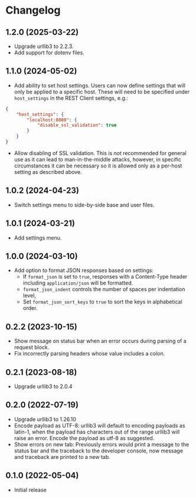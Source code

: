 # Changelog

## 1.2.0 (2025-03-22)

- Upgrade urllib3 to 2.2.3.
- Add support for dotenv files.

## 1.1.0 (2024-05-02)

- Add ability to set host settings. Users can now define settings that will only be
applied to a specific host. These will need to be specified under `host_settings` in the
REST Client settings, e.g.:

```json
{
    "host_settings": {
        "localhost:8080": {
            "disable_ssl_validation": true
        }
    }
}
```

- Allow disabling of SSL validation. This is *not* recommended for general use as it
can lead to man-in-the-middle attacks, however, in specific circumstances it can be
necessary so it is allowed only as a per-host setting as described above.

## 1.0.2 (2024-04-23)

- Switch settings menu to side-by-side base and user files.

## 1.0.1 (2024-03-21)

- Add settings menu.

## 1.0.0 (2024-03-10)

- Add option to format JSON responses based on settings:
  + If `format_json` is set to `true`, responses with a Content-Type header including
  `application/json` will be formatted.
  + `format_json_indent` controls the number of spaces per indentation level,
  + Set `format_json_sort_keys` to `true` to sort the keys in alphabetical order.

## 0.2.2 (2023-10-15)

- Show message on status bar when an error occurs during parsing of a request block.
- Fix incorrectly parsing headers whose value includes a colon.

## 0.2.1 (2023-08-18)

- Upgrade urllib3 to 2.0.4

## 0.2.0 (2022-07-19)

- Upgrade urllib3 to 1.26.10
- Encode payload as UTF-8: urllib3 will default to encoding payloads as latin-1,
when the payload has characters out of the range urllib3
will raise an error. Encode the payload as utf-8 as suggested.
- Show errors on new tab: Previously errors would print a message to the status bar and
the traceback to the developer console, now message and traceback are printed to a new
tab.

## 0.1.0 (2022-05-04)

- Initial release

